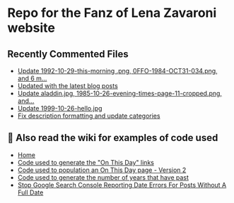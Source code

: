 # Repo for the Fanz of Lena Zavaroni website

## Recently Commented Files
<!-- BLOG-POST-LIST:START -->
- [Update 1992-10-29-this-morning .png, 0FFO-1984-OCT31-034.png, and 6 m…](https://github.com/FanzOfLenaZavaroni/fanzoflenazavaroni.github.io/commit/a08e0fd9459ad93be02057677720fd974431b8ab)
- [Updated with the latest blog posts](https://github.com/FanzOfLenaZavaroni/fanzoflenazavaroni.github.io/commit/d1d72108280e5296e5f495dc398a831f9e880878)
- [Update aladdin.jpg, 1985-10-26-evening-times-page-11-cropped.png, and…](https://github.com/FanzOfLenaZavaroni/fanzoflenazavaroni.github.io/commit/a3efc5be459dd5b0755eb7d5bcbc94a7e565da2c)
- [Update 1999-10-26-hello.jpg](https://github.com/FanzOfLenaZavaroni/fanzoflenazavaroni.github.io/commit/a8997c1a902df1e93ccfedb1e8f94181ed2dddd4)
- [Fix description formatting and update categories](https://github.com/FanzOfLenaZavaroni/fanzoflenazavaroni.github.io/commit/54f9391d4090efc5da0e39cdd113bb1e375c5c53)
<!-- BLOG-POST-LIST:END -->

## :notebook: Also read the wiki for examples of code used
* [Home](https://github.com/FanzOfLenaZavaroni/fanzoflenazavaroni.github.io/wiki)
* [Code used to generate the "On This Day" links](https://github.com/FanzOfLenaZavaroni/fanzoflenazavaroni.github.io/wiki/On-This-Day-Code)
* [Code used to population an On This Day page - Version 2](https://github.com/FanzOfLenaZavaroni/fanzoflenazavaroni.github.io/wiki/Code-used-to-population-an-On-This-Day-page-%E2%80%90-Version-2)
* [Code used to generate the number of years that have past](https://github.com/FanzOfLenaZavaroni/fanzoflenazavaroni.github.io/wiki/Number-of-years-gone-by-code)
* [Stop Google Search Console Reporting Date Errors For Posts Without A Full Date](https://github.com/FanzOfLenaZavaroni/fanzoflenazavaroni.github.io/wiki/Stop-Google-Search-Console-Reporting-Date-Errors-For-Posts-Without-A-Full-Date)
